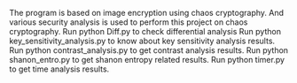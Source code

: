 The program is based on image encryption using chaos cryptography. And various security analysis 
is used to perform this project on chaos cryptography. 
 Run python Diff.py to check differential analysis
 Run python key_sensitivity_analysis.py to know about key sensitivity analysis results.
 Run python contrast_analysis.py to get contrast analysis results.
 Run python shanon_entro.py to get shanon entropy related results.
 Run python timer.py to get time analysis results.